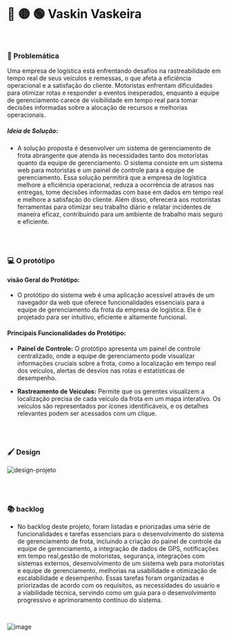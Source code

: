 # :red_circle: :yellow_circle: :green_circle: Vaskin Vaskeira
<br>

### :pushpin: Problemática
Uma empresa de logística está enfrentando desafios na rastreabilidade em tempo real de seus veículos e remessas, o que afeta a eficiência operacional e a satisfação do cliente. Motoristas enfrentam dificuldades para otimizar rotas e responder a eventos inesperados, enquanto a equipe de gerenciamento carece de visibilidade em tempo real para tomar decisões informadas sobre a alocação de recursos e melhorias operacionais.

 ##### Ideia de Solução:

- A solução proposta é desenvolver um sistema de gerenciamento de frota abrangente que atenda às necessidades tanto dos motoristas quanto da equipe de gerenciamento. O sistema consiste em um sistema web para motoristas e um painel de controle para a equipe de gerenciamento. Essa solução permitirá que a empresa de logística melhore a eficiência operacional, reduza a ocorrência de atrasos nas entregas, tome decisões informadas com base em dados em tempo real e melhore a satisfação do cliente. Além disso, oferecerá aos motoristas ferramentas para otimizar seu trabalho diário e relatar incidentes de maneira eficaz, contribuindo para um ambiente de trabalho mais seguro e eficiente.
<br>
<br>

### :computer: O protótipo
#### visão Geral do Protótipo:

- O protótipo do sistema web é uma aplicação acessível através de um navegador da web que oferece funcionalidades essenciais para a equipe de gerenciamento da frota da empresa de logística. Ele é projetado para ser intuitivo, eficiente e altamente funcional.

#### Principais Funcionalidades do Protótipo:

- <strong>Painel de Controle:</strong> O protótipo apresenta um painel de controle centralizado, onde a equipe de gerenciamento pode visualizar informações cruciais sobre a frota, como a localização em tempo real dos veículos, alertas de desvios nas rotas e estatísticas de desempenho.

- <strong>Rastreamento de Veículos:</strong> Permite que os gerentes visualizem a localização precisa de cada veículo da frota em um mapa interativo. Os veículos são representados por ícones identificáveis, e os detalhes relevantes podem ser acessados com um clique.
<br>
<br>

### :paintbrush: Design
![design-projeto](https://github.com/giovaniavila/Vasco-da-Gama-Cargo/assets/112128418/a3035a30-de9c-451b-a4c1-0034f141b324)


<br>
<br>


### :books: backlog
- No backlog deste projeto, foram listadas e priorizadas uma série de funcionalidades e tarefas essenciais para o desenvolvimento do sistema de gerenciamento de frota, incluindo a criação do painel de controle da equipe de gerenciamento, a integração de dados de GPS, notificações em tempo real,gestão de motoristas, segurança, integrações com sistemas externos, desenvolvimento de um sistema web para motoristas e equipe de gerenciamento, melhorias na usabilidade e otimização de escalabilidade e desempenho. Essas tarefas foram organizadas e priorizadas de acordo com os requisitos, as necessidades do usuário e a viabilidade técnica, servindo como um guia para o desenvolvimento progressivo e aprimoramento contínuo do sistema.
<br>

![image](https://github.com/giovaniavila/Vasco-da-Gama-Cargo/assets/112128418/5569e66f-ffb5-4d67-b5cb-d4a1a7607759)


